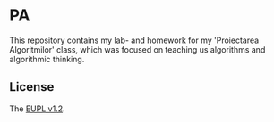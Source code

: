 # PA

This repository contains my lab- and homework for my 'Proiectarea Algoritmilor' class, which was
focused on teaching us algorithms and algorithmic thinking.

## License

The [EUPL v1.2](./LICENSE.txt).
